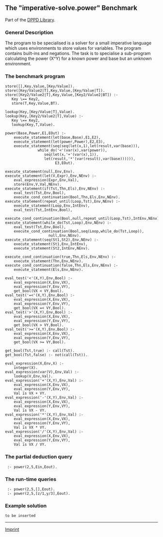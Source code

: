 The "imperative-solve.power" Benchmark
--------------------------------------

Part of the [DPPD Library](../dppd.html).

### General Description

The program to be specialised is a solver for a small imperative
language which uses environments to store values for variables. The
program contains built-ins and negations. The task is to specialise a
sub-program calculating the power (X\^Y) for a known power and base but
an unknown environment.

### The benchmark program

    store([],Key,Value,[Key/Value]).
    store([Key/Value2|T],Key,Value,[Key/Value|T]).
    store([Key2/Value2|T],Key,Value,[Key2/Value2|BT]) :-
       Key \== Key2,
       store(T,Key,Value,BT).

    lookup(Key,[Key/Value|T],Value).
    lookup(Key,[Key2/Value2|T],Value) :-
       Key \== Key2,
       lookup(Key,T,Value).

    power(Base,Power,E1,EOut) :-
        execute_statement(let(base,Base),E1,E2),
        execute_statement(let(power,Power),E2,E3),
        execute_statement(seq(seq(let(x,1),let(result,var(base))),
                   while_do('<'(var(x),var(power)),
                      seq(let(x,'+'(var(x),1)),
                      let(result,'*'(var(result),var(base)))))),
                           E3,EOut).

    execute_statement(null,Env,Env).
    execute_statement(let(V,Expr),Env,NEnv) :-
        eval_expression(Expr,Env,Val),
        store(Env,V,Val,NEnv).
    execute_statement(if(Tst,Thn,Els),Env,NEnv) :-
        eval_test(Tst,Env,Bool),
        execute_cond_continuation(Bool,Thn,Els,Env,NEnv).
    execute_statement(repeat_until(Loop,Tst),Env,NEnv) :-
        execute_statement(Loop,Env,IntEnv),
        eval_test(Tst,IntEnv,Bool),
        execute_cond_continuation(Bool,null,repeat_until(Loop,Tst),IntEnv,NEnv).
    execute_statement(while_do(Tst,Loop),Env,NEnv) :-
        eval_test(Tst,Env,Bool),
        execute_cond_continuation(Bool,seq(Loop,while_do(Tst,Loop)),
                        null,Env,NEnv).
    execute_statement(seq(St1,St2),Env,NEnv) :-
        execute_statement(St1,Env,IntEnv),
        execute_statement(St2,IntEnv,NEnv).

    execute_cond_continuation(true,Thn,Els,Env,NEnv) :-
        execute_statement(Thn,Env,NEnv).
    execute_cond_continuation(false,Thn,Els,Env,NEnv) :-
        execute_statement(Els,Env,NEnv).
        
    eval_test('<'(X,Y),Env,Bool) :-
        eval_expression(X,Env,VX),
        eval_expression(Y,Env,VY),
        get_bool(VX < VY,Bool).
    eval_test('=<'(X,Y),Env,Bool) :-
        eval_expression(X,Env,VX),
        eval_expression(Y,Env,VY),
        get_bool(VX =< VY,Bool).
    eval_test('>'(X,Y),Env,Bool) :-
        eval_expression(X,Env,VX),
        eval_expression(Y,Env,VY),
        get_bool(VX > VY,Bool).
    eval_test('>='(X,Y),Env,Bool) :-
        eval_expression(X,Env,VX),
        eval_expression(Y,Env,VY),
        get_bool(VX >= VY,Bool).

    get_bool(Tst,true) :- call(Tst).
    get_bool(Tst,false) :- not(call(Tst)).

    eval_expression(X,Env,X) :-
        integer(X).
    eval_expression(var(V),Env,Val) :-
        lookup(V,Env,Val).
    eval_expression('+'(X,Y),Env,Val) :-
        eval_expression(X,Env,VX),
        eval_expression(Y,Env,VY),
        Val is VX + VY.
    eval_expression('-'(X,Y),Env,Val) :-
        eval_expression(X,Env,VX),
        eval_expression(Y,Env,VY),
        Val is VX - VY.
    eval_expression('*'(X,Y),Env,Val) :-
        eval_expression(X,Env,VX),
        eval_expression(Y,Env,VY),
        Val is VX * VY.
    eval_expression('/'(X,Y),Env,Val) :-
        eval_expression(X,Env,VX),
        eval_expression(Y,Env,VY),
        Val is VX / VY.

### The partial deduction query

     :- power(2,5,Ein,Eout).

### The run-time queries

     :- power(2,5,[],Eout).
     :- power(2,5,[z/1,y/3],Eout).

### Example solution

    to be inserted

------------------------------------------------------------------------

[Imprint](http://www.stups.uni-duesseldorf.de/w/Imprint)
